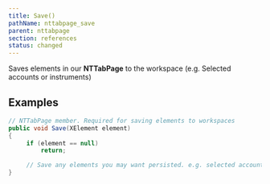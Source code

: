 ```yaml
---
title: Save()
pathName: nttabpage_save
parent: nttabpage
section: references
status: changed
---
```


Saves elements in our **NTTabPage** to the workspace (e.g. Selected accounts or instruments)

## Examples

```csharp
// NTTabPage member. Required for saving elements to workspaces
public void Save(XElement element)
{
     if (element == null)
         return;

     // Save any elements you may want persisted. e.g. selected accounts or instruments
}
```
